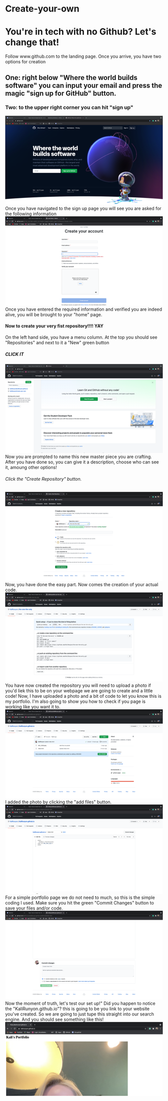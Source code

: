# Create-your-own
<html>
<h1> You're in tech with no Github? Let's change that! </h1>
Follow www.github.com to the landing page. Once you arrive, you have two options for creation
<h2> One: right below "Where the world builds software" you can input your email and press the magic "sign up for GitHub" button. </h2>
<h3> Two: to the upper right corner you can hit "sign up"</h3>
<img src="Screen Shot 2021-04-08 at 8.56.22 PM (2).png" />
 Once you have navigated to the sign up page you will see you are asked for the following information
 <img src="Screen Shot 2021-04-08 at 9.53.30 PM (2).png" />
 Once you have entered the required information and verified you are indeed alive, you will be brought to your "home" page. 
 <h4> Now to create your very fist repository!!!! YAY </h4>
 On the left hand side, you have a menu column. At the top you should see "Repositories" and next to it a "New" green button
 <h5> CLICK IT </h5>
<img src="Screen Shot 2021-04-08 at 9.56.08 PM (2).png" />
 Now you are prompted to name this new master piece you are crafting. After you have done so, you can give it a description, choose who can see it, amoung other options!
 <h6> Click the "Create Repository" button. </h6>
 <img src="Screen Shot 2021-04-08 at 9.56.42 PM (2).png" />
 Now, you have done the easy part. Now comes the creation of your actual code. 
 <img src="Screen Shot 2021-04-08 at 9.56.51 PM (2).png" />
 <h7>You have now created the repository you will need to upload a photo if you'd liek this to be on your webpage we are going to create and a little code! </h7>
 Now, I have uploaded a photo and a bit of code to let you know this is my portfolio. I'm also going to show you how to check if you page is working like you want it to.
<img src="Screen Shot 2021-04-08 at 10.19.08 PM (2).png" />
 I added the photo by clicking the "add files" button.
 <img src="Screen Shot 2021-04-08 at 10.29.48 PM (2).png" />
 For a simple portfolio page we do not need to much, so this is the simple coding I used. 
<h9> Make sure you hit the green "Commit Changes" button to save your files and/or code.</h9>
 <img src="Screen Shot 2021-04-08 at 10.29.51 PM (2).png" />
<h8> Now the moment of truth, let's test our set up!"
Did you happen to notice the "KaliRunyon.github.io"? this is going to be you link to your website you've created. So we are going to just tupe this straight into our search engine. And you should see something like this!
 <img src="Screen Shot 2021-04-08 at 10.38.35 PM.png"/>
 
